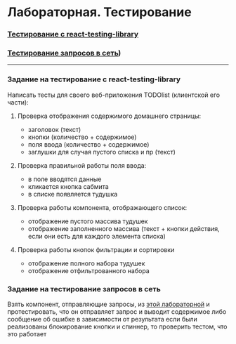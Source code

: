 # Лабораторная. Тестирование

### [Тестирование с react-testing-library](https://dmitryweiner.github.io/web-lectures/React%20-%20Testing%20components.html)
### [Тестирование запросов в сеть](https://dmitryweiner.github.io/web-lectures/React%20-%20Testing%20components.html)) 

---

### Задание на тестирование с react-testing-library

Написать тесты для своего веб-приложения TODOlist (клиентской его части):

1. Проверка отображения содержимого домашнего страницы:
   * заголовок (текст)
   * кнопки (количество + содержимое)
   * поля ввода (количество + содержимое)
   * заглушки для случая пустого списка и пр (текст)
     
2. Проверка правильной работы поля ввода:
   * в поле вводятся данные
   * кликается кнопка сабмита
   * в списке появляется тудушка
     
3. Проверка работы компонента, отображающего список:
   * отображение пустого массива тудушек
   * отображение заполненного массива (текст + кнопки действия, если они есть для каждого элемента списка)

4. Проверка работы кнопок фильтрации и сортировки
   * отображение полного набора тудушек
   * отображение отфильтрованного набора


### Задание на тестирование запросов в сеть

Взять компонент, отправляющие запросы, из [этой лабораторной](https://github.com/goryachkinama/web-lectures/blob/main/src/lab_react_network.md)
и протестировать, что он отправляет запрос и выводит содержимое либо сообщение об ошибке в зависимости от результата
если были реализованы блокирование кнопки и спиннер, то проверить тестом, что это работает
